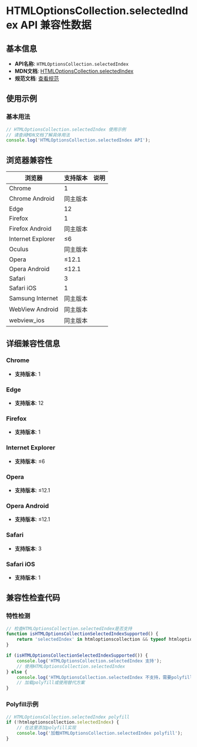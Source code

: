 # HTMLOptionsCollection.selectedIndex API 兼容性数据

## 基本信息

- **API名称**: `HTMLOptionsCollection.selectedIndex`
- **MDN文档**: [HTMLOptionsCollection.selectedIndex](https://developer.mozilla.org/docs/Web/API/HTMLOptionsCollection/selectedIndex)
- **规范文档**: [查看规范](https://html.spec.whatwg.org/multipage/common-dom-interfaces.html#the-htmloptionscollection-interface:dom-htmloptionscollection-selectedindex-2)

## 使用示例

### 基本用法

```javascript
// HTMLOptionsCollection.selectedIndex 使用示例
// 请查阅MDN文档了解具体用法
console.log('HTMLOptionsCollection.selectedIndex API');
```

## 浏览器兼容性

| 浏览器 | 支持版本 | 说明 |
|--------|----------|------|
| Chrome | 1 |  |
| Chrome Android | 同主版本 |  |
| Edge | 12 |  |
| Firefox | 1 |  |
| Firefox Android | 同主版本 |  |
| Internet Explorer | ≤6 |  |
| Oculus | 同主版本 |  |
| Opera | ≤12.1 |  |
| Opera Android | ≤12.1 |  |
| Safari | 3 |  |
| Safari iOS | 1 |  |
| Samsung Internet | 同主版本 |  |
| WebView Android | 同主版本 |  |
| webview_ios | 同主版本 |  |

## 详细兼容性信息

### Chrome

- **支持版本**: 1

### Edge

- **支持版本**: 12

### Firefox

- **支持版本**: 1

### Internet Explorer

- **支持版本**: ≤6

### Opera

- **支持版本**: ≤12.1

### Opera Android

- **支持版本**: ≤12.1

### Safari

- **支持版本**: 3

### Safari iOS

- **支持版本**: 1

## 兼容性检查代码

### 特性检测

```javascript
// 检查HTMLOptionsCollection.selectedIndex是否支持
function isHTMLOptionsCollectionSelectedIndexSupported() {
    return 'selectedIndex' in htmloptionscollection && typeof htmloptionscollection.selectedIndex === 'function';
}

if (isHTMLOptionsCollectionSelectedIndexSupported()) {
    console.log('HTMLOptionsCollection.selectedIndex 支持');
    // 使用HTMLOptionsCollection.selectedIndex
} else {
    console.log('HTMLOptionsCollection.selectedIndex 不支持，需要polyfill');
    // 加载polyfill或使用替代方案
}
```

### Polyfill示例

```javascript
// HTMLOptionsCollection.selectedIndex polyfill
if (!htmloptionscollection.selectedIndex) {
    // 在这里添加polyfill实现
    console.log('加载HTMLOptionsCollection.selectedIndex polyfill');
}
```

